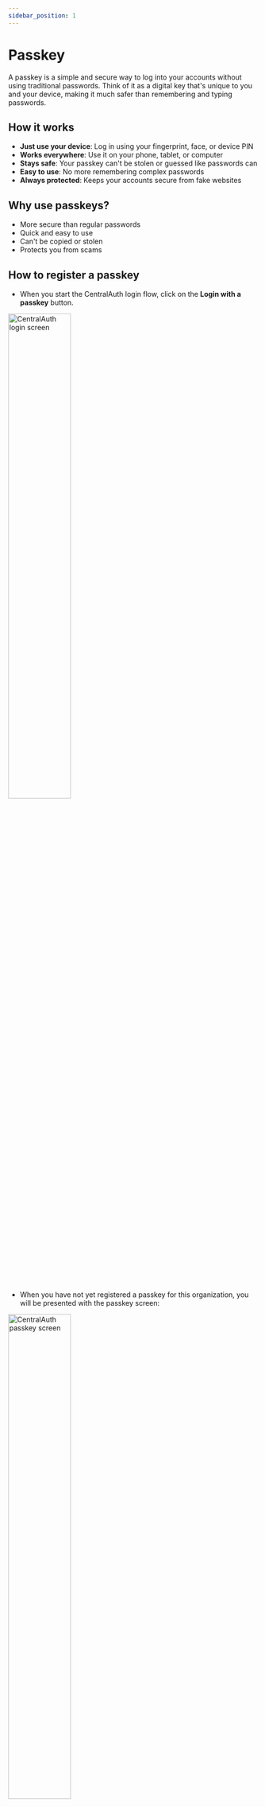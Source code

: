 ```yaml
---
sidebar_position: 1
---
```


# Passkey

A passkey is a simple and secure way to log into your accounts without using traditional passwords. Think of it as a digital key that's unique to you and your device, making it much safer than remembering and typing passwords.

## How it works

- **Just use your device**: Log in using your fingerprint, face, or device PIN
- **Works everywhere**: Use it on your phone, tablet, or computer
- **Stays safe**: Your passkey can't be stolen or guessed like passwords can
- **Easy to use**: No more remembering complex passwords
- **Always protected**: Keeps your accounts secure from fake websites

## Why use passkeys?

- More secure than regular passwords
- Quick and easy to use
- Can't be copied or stolen
- Protects you from scams

## How to register a passkey

- When you start the CentralAuth login flow, click on the **Login with a passkey** button. 

<img src="/img/LoginScreen.png" alt="CentralAuth login screen" width="50%" height="50%" />

- When you have not yet registered a passkey for this organization, you will be presented with the passkey screen:

<img src="/img/PasskeyScreen.png" alt="CentralAuth passkey screen" width="50%" height="50%" />

- Click the **Register a new passkey** button to start the registration process.

<img src="/img/PasskeyRegistrationScreen.png" alt="CentralAuth registration screen" width="50%" height="50%" />

- Enter your email address and click the **Log in** button. You will receive an email with a 5-digit code. Enter the code to verify your email address.

- You will be asked to set up your passkey. This process will vary depending on the device you are using, e.g.:

  - **Windows**: Windows Hello, PIN or password
  - **Android**: Fingerprint, Face Unlock or PIN
  - **iOS**: FaceID, TouchID or PIN 

- Once you have set up your passkey, it will be saved on your device and you can use it to log in anywhere you use the same account.

## How to use an existing passkey

- When you start the CentralAuth login flow, click on the **Login with a passkey** button.

<img src="/img/LoginScreen.png" alt="CentralAuth login screen" width="50%" height="50%" />

- When you have already registered a passkey for this organization in this browser, you will be presented with the passkey prompt from your device. Otherwise, you will be presented with the passkey screen:

<img src="/img/PasskeyScreen.png" alt="CentralAuth passkey screen" width="50%" height="50%" />

- Click the **Use an existing passkey** button to show the passkey prompt from your device.

- Follow the instructions on your device to log in using your passkey.